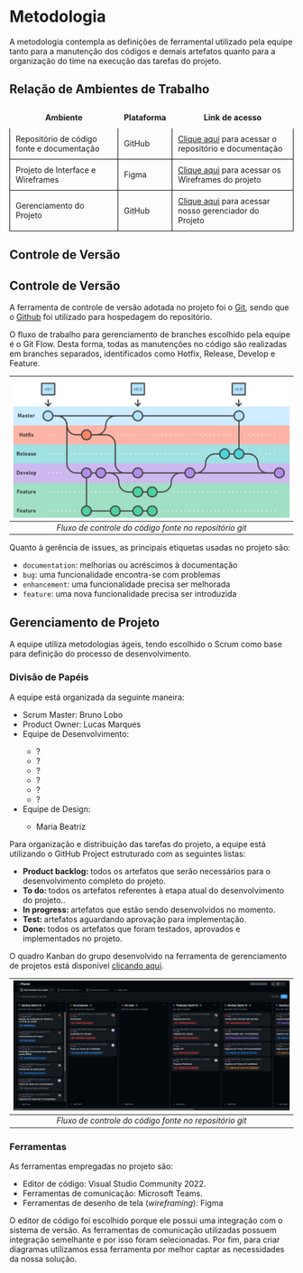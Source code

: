 
# Metodologia

A metodologia contempla as definições de ferramental utilizado pela equipe tanto para a manutenção dos códigos e demais artefatos quanto para a organização do time na execução das tarefas do projeto.

## Relação de Ambientes de Trabalho

<table style="border-collapse: collapse;">
  <tr>
    <th style="border: 1px solid white; padding: 10px;">Ambiente</th>
    <th style="border: 1px solid white; padding: 10px;">Plataforma</th>
    <th style="border: 1px solid white; padding: 10px;">Link de acesso</th>
  </tr>
  <tr>
    <td style="border: 1px solid black; padding: 10px;">Repositório de código fonte e documentação</td>
    <td style="border: 1px solid black; padding: 10px;">GitHub</td>
    <td style="border: 1px solid black; padding: 10px;"><a href="https://github.com/ICEI-PUC-Minas-PMV-ADS/pmv-ads-2024-1-e3-proj-mov-t2-plantei" target="_blank">Clique aqui</a> para acessar o repositório e documentação</td>
  </tr>
  <tr>
    <td style="border: 1px solid black; padding: 10px;">Projeto de Interface e  Wireframes</td>
    <td style="border: 1px solid black; padding: 10px;">Figma</td>
    <td style="border: 1px solid black; padding: 10px;"><a href="https://www.figma.com/" target="_blank">Clique aqui</a> para acessar os Wireframes do projeto</td>
  </tr>
  <tr>
    <td style="border: 1px solid black; padding: 10px;">Gerenciamento do Projeto</td>
    <td style="border: 1px solid black; padding: 10px;">GitHub</td>
    <td style="border: 1px solid black; padding: 10px;"><a href="https://github.com/ICEI-PUC-Minas-PMV-ADS/pmv-ads-2024-1-e3-proj-mov-t2-plantei" target="_blank">Clique aqui</a> para acessar nosso gerenciador do Projeto</td>
  </tr>
</table>

## Controle de Versão

## Controle de Versão

A ferramenta de controle de versão adotada no projeto foi o
[Git](https://git-scm.com/), sendo que o [Github](https://github.com)
foi utilizado para hospedagem do repositório.

O fluxo de trabalho para gerenciamento de branches escolhido pela equipe é o Git Flow.
Desta forma, todas as manutenções no código são realizadas em branches separados,
identificados como Hotfix, Release, Develop e Feature.

| ![Git Flow](./img/git-flow.png "Git Flow") |
| :-------------------------------------------------------------------------------------: |
|                      *Fluxo de controle do código fonte no repositório git*                      |

Quanto à gerência de issues, as principais etiquetas usadas no projeto são:

- `documentation`: melhorias ou acréscimos à documentação
- `bug`: uma funcionalidade encontra-se com problemas
- `enhancement`: uma funcionalidade precisa ser melhorada
- `feature`: uma nova funcionalidade precisa ser introduzida

## Gerenciamento de Projeto

A equipe utiliza metodologias ágeis, tendo escolhido o Scrum como base para definição do processo de desenvolvimento.

### Divisão de Papéis

A equipe está organizada da seguinte maneira:

<ul>
 <li>Scrum Master: Bruno Lobo</li>
 <li>Product Owner: Lucas Marques</li>
 <li>Equipe de Desenvolvimento:</li>
  <ul>
   <li>?</li>
   <li>?</li>
   <li>?</li>
   <li>?</li>
   <li>?</li>
   <li>?</li>
  </ul>
 <li>Equipe de Design:</li>
  <ul>
   <li>Maria Beatriz</li>
  </ul>
</ul>

Para organização e distribuição das tarefas do projeto, a equipe está utilizando o GitHub Project estruturado com as seguintes listas: 

<ul>
 <li><strong>Product backlog: </strong>todos os artefatos que serão necessários para o desenvolvimento completo do projeto.</li>
 <li><strong>To do: </strong>todos os artefatos referentes à etapa atual do desenvolvimento do projeto..</li>
 <li><strong>In progress: </strong>artefatos que estão sendo desenvolvidos no momento.</li>
 <li><strong>Test: </strong>artefatos aguardando aprovação para implementação.</li>
 <li><strong>Done: </strong>todos os artefatos que foram testados, aprovados e implementados no projeto.</li>
</ul>

O quadro Kanban do grupo desenvolvido na ferramenta de gerenciamento de projetos está disponível <a href="https://github.com/orgs/ICEI-PUC-Minas-PMV-ADS/projects/783" target="_blank">clicando aqui</a>.

| ![Git Projects](./img/git-projects.png "Git Projects") |
| :-------------------------------------------------------------------------------------: |
|                      *Fluxo de controle do código fonte no repositório git*                      |

### Ferramentas

As ferramentas empregadas no projeto são:

- Editor de código: Visual Studio Community 2022.
- Ferramentas de comunicação: Microsoft Teams.
- Ferramentas de desenho de tela (_wireframing_): Figma

O editor de código foi escolhido porque ele possui uma integração com o sistema de versão. As ferramentas de comunicação utilizadas possuem integração semelhante e por isso foram selecionadas. Por fim, para criar diagramas utilizamos essa ferramenta por melhor captar as necessidades da nossa solução.
 

